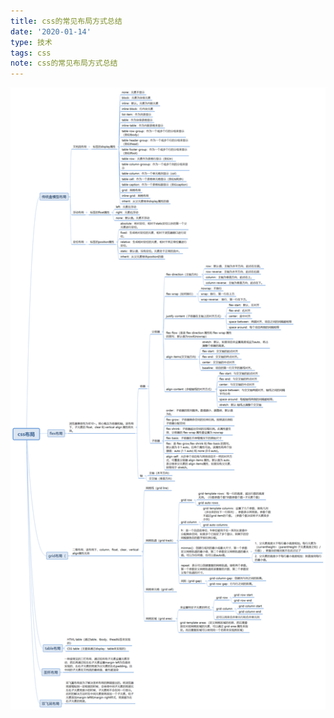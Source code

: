 ```yaml
---
title: css的常见布局方式总结
date: '2020-01-14'
type: 技术
tags: css
note: css的常见布局方式总结
---
```

<img src="../../images/css/css布局.png">

